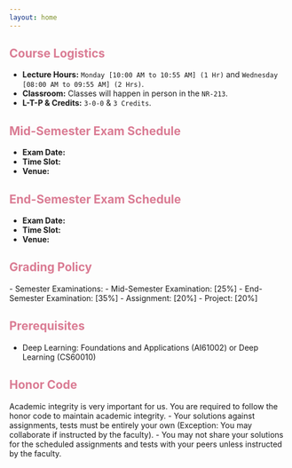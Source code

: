```yaml
---
layout: home
---
```

<h2 style="color: #da7b93;"><b>Course Logistics</b></h2>

- **Lecture Hours:** `Monday [10:00 AM to 10:55 AM] (1 Hr)` and `Wednesday [08:00 AM to 09:55 AM] (2 Hrs)`.
- **Classroom:** Classes will happen in person in the `NR-213`.
- **L-T-P & Credits:** `3-0-0` & `3 Credits`.

<h2 style="color: #da7b93;"><b>Mid-Semester Exam Schedule</b></h2>

- **Exam Date:** 
- **Time Slot:** 
- **Venue:**

<h2 style="color: #da7b93;"><b>End-Semester Exam Schedule</b></h2>

- **Exam Date:** 
- **Time Slot:** 
- **Venue:** 

<h2 style="color: #da7b93;"><b>Grading Policy</b></h2>
- Semester Examinations:
    - Mid-Semester Examination: [25%]
    - End-Semester Examination: [35%]
- Assignment: [20%]
- Project: [20%]

<h2 style="color: #da7b93;"><b>Prerequisites</b></h2>

- Deep Learning: Foundations and Applications (AI61002) or Deep Learning (CS60010)

<h2 style="color: #da7b93;"><b>Honor Code</b></h2>
Academic integrity is very important for us. You are required to follow the honor code to maintain academic integrity.
- Your solutions against assignments, tests must be entirely your own (Exception: You may collaborate if instructed by the faculty).
- You may not share your solutions for the scheduled assignments and tests with your peers unless instructed by the faculty.
